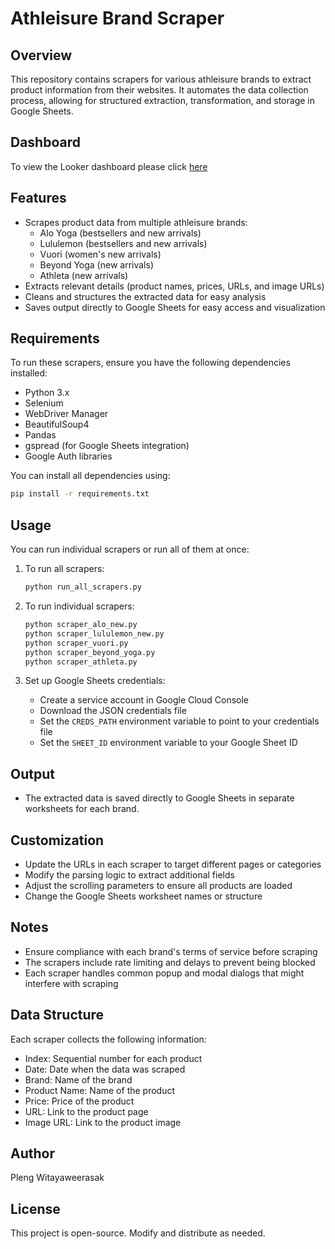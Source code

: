 # Athleisure Brand Scraper

## Overview
This repository contains scrapers for various athleisure brands to extract product information from their websites. It automates the data collection process, allowing for structured extraction, transformation, and storage in Google Sheets.

## Dashboard
To view the Looker dashboard please click [here](https://lookerstudio.google.com/u/0/reporting/22020cb3-3537-4db3-a347-1a01886eaa15/page/p_l6vob0yisd)

## Features
- Scrapes product data from multiple athleisure brands:
  - Alo Yoga (bestsellers and new arrivals)
  - Lululemon (bestsellers and new arrivals)
  - Vuori (women's new arrivals)
  - Beyond Yoga (new arrivals)
  - Athleta (new arrivals)
- Extracts relevant details (product names, prices, URLs, and image URLs)
- Cleans and structures the extracted data for easy analysis
- Saves output directly to Google Sheets for easy access and visualization

## Requirements
To run these scrapers, ensure you have the following dependencies installed:

- Python 3.x
- Selenium
- WebDriver Manager
- BeautifulSoup4
- Pandas
- gspread (for Google Sheets integration)
- Google Auth libraries

You can install all dependencies using:
```sh
pip install -r requirements.txt
```

## Usage
You can run individual scrapers or run all of them at once:

1. To run all scrapers:
   ```sh
   python run_all_scrapers.py
   ```

2. To run individual scrapers:
   ```sh
   python scraper_alo_new.py
   python scraper_lululemon_new.py
   python scraper_vuori.py
   python scraper_beyond_yoga.py
   python scraper_athleta.py
   ```

3. Set up Google Sheets credentials:
   - Create a service account in Google Cloud Console
   - Download the JSON credentials file
   - Set the `CREDS_PATH` environment variable to point to your credentials file
   - Set the `SHEET_ID` environment variable to your Google Sheet ID

## Output
- The extracted data is saved directly to Google Sheets in separate worksheets for each brand.

## Customization
- Update the URLs in each scraper to target different pages or categories
- Modify the parsing logic to extract additional fields
- Adjust the scrolling parameters to ensure all products are loaded
- Change the Google Sheets worksheet names or structure

## Notes
- Ensure compliance with each brand's terms of service before scraping
- The scrapers include rate limiting and delays to prevent being blocked
- Each scraper handles common popup and modal dialogs that might interfere with scraping

## Data Structure
Each scraper collects the following information:
- Index: Sequential number for each product
- Date: Date when the data was scraped
- Brand: Name of the brand
- Product Name: Name of the product
- Price: Price of the product
- URL: Link to the product page
- Image URL: Link to the product image

## Author
Pleng Witayaweerasak

## License
This project is open-source. Modify and distribute as needed.
